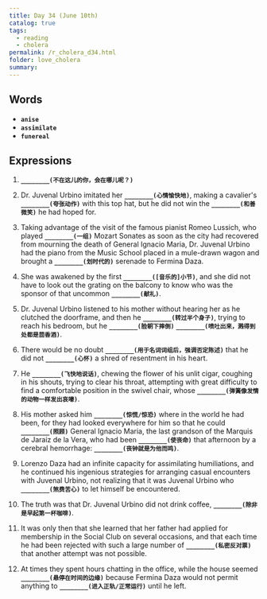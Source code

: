 ```yaml
---
title: Day 34 (June 10th)
catalog: true
tags: 
  - reading
  - cholera
permalink: /r_cholera_d34.html
folder: love_cholera
summary: 
---
```


## Words

-   <b data-toggle="tooltip" data-original-title="{{site.data.glossary.anise}}">`anise`</b>
-   <b data-toggle="tooltip" data-original-title="{{site.data.glossary.assimilate}}">`assimilate`</b>
-   <b data-toggle="tooltip" data-original-title="{{site.data.glossary.funereal}}">`funereal`</b>



## Expressions

1.  <b data-toggle="tooltip" data-original-title="{{site.data.answers.34_a}}">`________(不在这儿的你，会在哪儿呢？)`</b>

2.  Dr. Juvenal Urbino imitated her <b data-toggle="tooltip" data-original-title="{{site.data.answers.34_b}}">`________(心情愉快地)`</b>, making a cavalier's <b data-toggle="tooltip" data-original-title="{{site.data.answers.34_b2}}">`________(夸张动作)`</b> with this top hat, but he did not win the <b data-toggle="tooltip" data-original-title="{{site.data.answers.34_b3}}">`________(和善微笑)`</b> he had hoped for.

3.  Taking advantage of the visit of the famous pianist Romeo Lussich, who played <b data-toggle="tooltip" data-original-title="{{site.data.answers.34_c}}">`________(一组)`</b> Mozart Sonates as soon as the city had recovered from mourning the death of General Ignacio Maria, Dr. Juvenal Urbino had the piano from the Music School placed in a mule-drawn wagon and brought a <b data-toggle="tooltip" data-original-title="{{site.data.answers.34_c2}}">`________(划时代的)`</b> serenade to Fermina Daza.

4.  She was awakened by the first <b data-toggle="tooltip" data-original-title="{{site.data.answers.34_d}}">`________([音乐的]小节)`</b>, and she did not have to look out the grating on the balcony to know who was the sponsor of that uncommon <b data-toggle="tooltip" data-original-title="{{site.data.answers.34_d2}}">`________(献礼)`</b>.

5.  Dr. Juvenal Urbino listened to his mother without hearing her as he clutched the doorframe, and then he <b data-toggle="tooltip" data-original-title="{{site.data.answers.34_e}}">`________(转过半个身子)`</b>, trying to reach his bedroom, but he <b data-toggle="tooltip" data-original-title="{{site.data.answers.34_e2}}">`________(脸朝下摔倒)`</b> <b data-toggle="tooltip" data-original-title="{{site.data.answers.34_e3}}">`________(喷吐出来，溅得到处都是茴香酒)`</b>.

6.  There would be no doubt <b data-toggle="tooltip" data-original-title="{{site.data.answers.34_f}}">`________(用于名词词组后，强调否定陈述)`</b> that he did not <b data-toggle="tooltip" data-original-title="{{site.data.answers.34_f2}}">`________(心怀)`</b> a shred of resentment in his heart.

7.  He <b data-toggle="tooltip" data-original-title="{{site.data.answers.34_g}}">`________(飞快地说话)`</b>, chewing the flower of his unlit cigar, coughing in his shouts, trying to clear his throat, attempting with great difficulty to find a comfortable position in the swivel chair, whose <b data-toggle="tooltip" data-original-title="{{site.data.answers.34_g2}}">`________(弹簧像发情的动物一样发出哀嚎)`</b>.

8.  His mother asked him <b data-toggle="tooltip" data-original-title="{{site.data.answers.34_h}}">`________(惊慌/惊恐)`</b> where in the world he had been, for they had looked everywhere for him so that he could <b data-toggle="tooltip" data-original-title="{{site.data.answers.34_h2}}">`________(照顾)`</b> General Ignacio Maria, the last grandson of the Marquis de Jaraiz de la Vera, who had been <b data-toggle="tooltip" data-original-title="{{site.data.answers.34_h3}}">`________(使丧命)`</b>  that afternoon by a cerebral hemorrhage: <b data-toggle="tooltip" data-original-title="{{site.data.answers.34_h4}}">`________(丧钟就是为他而鸣)`</b>.

9.  Lorenzo Daza had an infinite capacity for assimilating humiliations, and he continued his ingenious strategies for arranging casual encounters with Juvenal Urbino, not realizing that it was Juvenal Urbino who <b data-toggle="tooltip" data-original-title="{{site.data.answers.34_i}}">`________(煞费苦心)`</b> to let himself be encountered.

10. The truth was that Dr. Juvenal Urbino did not drink coffee, <b data-toggle="tooltip" data-original-title="{{site.data.answers.34_j}}">`________(除非是早起第一杯咖啡)`</b>.

11. It was only then that she learned that her father had applied for membership in the Social Club on several occasions, and that each time he had been rejected with such a large number of <b data-toggle="tooltip" data-original-title="{{site.data.answers.34_k}}">`________(私密反对票)`</b> that another attempt was not possible.

12. At times they spent hours chatting in the office, while the house seemed <b data-toggle="tooltip" data-original-title="{{site.data.answers.34_l}}">`________(悬停在时间的边缘)`</b> because Fermina Daza would not permit anything to <b data-toggle="tooltip" data-original-title="{{site.data.answers.34_l2}}">`________(进入正轨/正常运行)`</b> until he left.